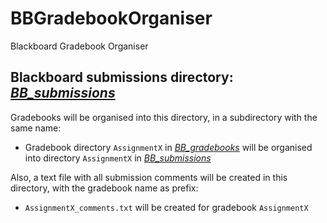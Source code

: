 # BBGradebookOrganiser

Blackboard Gradebook Organiser

## Blackboard submissions directory: [***BB_submissions***](.)

Gradebooks will be organised into this directory, in a subdirectory with the same name:

- Gradebook directory `AssignmentX` in [*BB_gradebooks*](../BB_gradebooks/) will be organised into directory `AssignmentX` in [*BB_submissions*](.)
  
Also, a text file with all submission comments will be created in this directory, with the gradebook name as prefix:

- `AssignmentX_comments.txt` will be created for gradebook `AssignmentX`
  